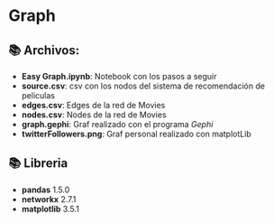 # Graph

## 📚 Archivos:
* **Easy Graph.ipynb**: Notebook con los pasos a seguir
* **source.csv**: csv con los nodos del sistema de recomendación de peliculas
* **edges.csv**: Edges de la red de Movies
* **nodes.csv**: Nodes de la red de Movies
* **graph.gephi**: Graf realizado con el programa *Gephi*
* **twitterFollowers.png**: Graf personal realizado con matplotLib

## 📚 Libreria
* **pandas** 1.5.0
* **networkx** 2.7.1
* **matplotlib** 3.5.1
